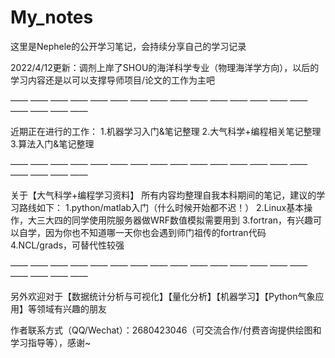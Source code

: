 # My_notes 

这里是Nephele的公开学习笔记，会持续分享自己的学习记录

2022/4/12更新：调剂上岸了SHOU的海洋科学专业（物理海洋学方向），以后的学习内容还是以可以支撑导师项目/论文的工作为主吧

—— —— —— —— —— —— —— —— —— —— —— —— —— —— —— —— —— —— ——

近期正在进行的工作：
1.机器学习入门&笔记整理
2.大气科学+编程相关笔记整理
3.算法入门&笔记整理

—— —— —— —— —— —— —— —— —— —— —— —— —— —— —— —— —— —— ——

关于【大气科学+编程学习资料】
所有内容均整理自我本科期间的笔记，建议的学习路线如下：
1.python/matlab入门（什么时候开始都不迟！）
2.Linux基本操作，大三大四的同学使用院服务器做WRF数值模拟需要用到
3.fortran，有兴趣可以自学，因为你也不知道哪一天你也会遇到师门祖传的fortran代码
4.NCL/grads，可替代性较强

—— —— —— —— —— —— —— —— —— —— —— —— —— —— —— —— —— —— ——

另外欢迎对于【数据统计分析与可视化】【量化分析】【机器学习】【Python气象应用】等领域有兴趣的朋友

作者联系方式（QQ/Wechat）：2680423046（可交流合作/付费咨询提供绘图和学习指导等），感谢~
